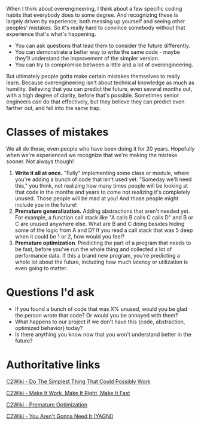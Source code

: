 When I think about overengineering, I think about a few specific coding habits that everybody does to some degree. And recognizing these is largely driven by experience, both messing up yourself and seeing other peoples' mistakes. So it's really hard to convince somebody without that experience that's what's happening.

- You can ask questions that lead them to consider the future differently.
- You can demonstrate a better way to write the same code - maybe they'll understand the improvement of the simpler version.
- You can try to compromise between a little and a lot of overengineering.

But ultimately people gotta make certain mistakes themselves to really learn. Because overengineering isn't about technical knowledge as much as humility. Believing that you can predict the future, even several months out, with a high degree of clarity, before that's possible. Sometimes senior engineers _can_ do that effectively, but they believe they can predict even farther out, and fall into the same trap.

# Classes of mistakes

We all do these, even people who have been doing it for 20 years. Hopefully when we're experienced we recognize that we're making the mistake sooner. Not always though!

1. **Write it all at once.** "Fully" implementing some class or module, where you're adding a bunch of code that isn't used yet. "Someday we'll need this," you think, not realizing how many times people will be looking at that code in the months and years to come not realizing it's completely unused. Those people will be mad at you! And those people might include you in the future!
2. **Premature generalization.** Adding abstractions that aren't needed yet. For example, a function call stack like "A calls B calls C calls D" and B or C are unused anywhere else. What are B and C doing besides hiding some of the logic from A and D? If you read a call stack that was 5 deep when it could be 1 or 2, how would you feel?
3. **Premature optimization**. Predicting the part of a program that needs to be fast, before you've run the whole thing and collected a lot of performance data. If this a brand new program, you're predicting a whole lot about the future, including how much latency or utilization is even going to matter.

# Questions I'd ask

- If you found a bunch of code that was X% unused, would you be glad the person wrote that code? Or would you be annoyed with them?
- What happens to our project if we don't have this {code, abstraction, optimized behavior} today?
- Is there anything you know now that you won't understand better in the future?

# Authoritative links

[C2Wiki - Do The Simplest Thing That Could Possibly Work](https://wiki.c2.com/?DoTheSimplestThingThatCouldPossiblyWork)

[C2Wiki - Make It Work, Make It Right, Make It Fast](https://wiki.c2.com/?MakeItWorkMakeItRightMakeItFast)

[C2Wiki - Premature Optimization](https://wiki.c2.com/?PrematureOptimization)

[C2Wiki - You Aren't Gonna Need It (YAGNI)](https://wiki.c2.com/?YouArentGonnaNeedIt)
